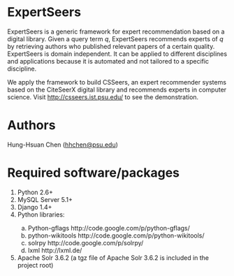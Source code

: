 ExpertSeers
===========
ExpertSeers is a generic framework for expert recommendation based on a digital
library.  Given a query term *q*, ExpertSeers recommends experts of *q* by
retrieving authors who published relevant papers of a certain quality.
ExpertSeers is domain independent. It can be applied to different disciplines
and applications because it is automated and not tailored to a specific
discipline. 

We apply the framework to build CSSeers, an expert recommender systems based on
the CiteSeerX digital library and recommends experts in computer science.  Visit
http://csseers.ist.psu.edu/ to see the demonstration.


Authors
=======
Hung-Hsuan Chen (hhchen@psu.edu)


Required software/packages
==========================
<ol type="1">
  <li>Python 2.6+<br>
  <li>MySQL Server 5.1+</li>
  <li>Django 1.4+</li>
  <li>Python libraries:</li>
  <ol type="a">
    <li>Python-gflags http://code.google.com/p/python-gflags/</li>
    <li>python-wikitools http://code.google.com/p/python-wikitools/</li>
    <li>solrpy http://code.google.com/p/solrpy/</li>
    <li>lxml http://lxml.de/</li>
  </ol>
  <li>Apache Solr 3.6.2 (a tgz file of Apache Solr 3.6.2 is included in the
  project root)</li>
</ol>


